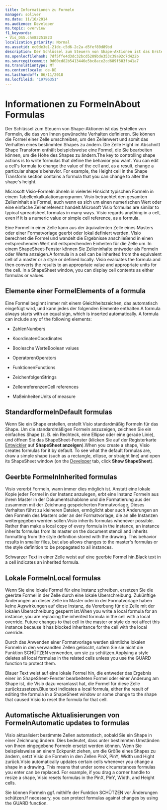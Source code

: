 ```yaml
---
title: Informationen zu Formeln
manager: soliver
ms.date: 11/16/2014
ms.audience: Developer
ms.topic: overview
f1_keywords:
- Vis_DSS.chm82251823
localization_priority: Normal
ms.assetid: ec0de3e1-21dc-c5d6-2c2a-d5fef80d89bd
description: Der Schlüssel zum Steuern von Shape-Aktionen ist das Erstellen von Formeln, die das von Ihnen gewünschte Verhalten definieren. Sie können die Formel einer Zelle umschreiben, um den Zellenwert und somit das Verhalten eines bestimmten Shapes zu ändern. Die Zelle Hight im Abschnitt Shape Transform enthält beispielsweise eine Formel, die Sie bearbeiten können, um die Höhe des Shapes zu ändern.
ms.openlocfilehash: 7df5ffe4d3dc32bcd5209bde353c39a92c7d422b
ms.sourcegitcommit: 9d60cd82b5413446e5bc8ace2cd689f683fb41a7
ms.translationtype: MT
ms.contentlocale: de-DE
ms.lasthandoff: 06/11/2018
ms.locfileid: "19796351"
---
```

# <a name="about-formulas"></a><span data-ttu-id="48049-105">Informationen zu Formeln</span><span class="sxs-lookup"><span data-stu-id="48049-105">About Formulas</span></span>

<span data-ttu-id="48049-p102">Der Schlüssel zum Steuern von Shape-Aktionen ist das Erstellen von Formeln, die das von Ihnen gewünschte Verhalten definieren. Sie können die Formel einer Zelle umschreiben, um den Zellenwert und somit das Verhalten eines bestimmten Shapes zu ändern. Die Zelle Hight im Abschnitt Shape Transform enthält beispielsweise eine Formel, die Sie bearbeiten können, um die Höhe des Shapes zu ändern.</span><span class="sxs-lookup"><span data-stu-id="48049-p102">The key to controlling shape actions is to write formulas that define the behavior you want. You can edit a cell's formula to change the value of the cell and, as a result, change a particular shape's behavior. For example, the Height cell in the Shape Transform section contains a formula that you can change to alter the shape's height.</span></span>
  
<span data-ttu-id="48049-p103">Microsoft Visio-Formeln ähneln in vielerlei Hinsicht typischen Formeln in einem Tabellenkalkulationsprogramm. Visio betrachtet den gesamten Zelleninhalt als Formel, auch wenn es sich um einen numerischen Wert oder eine einfache Zellenreferenz handelt.</span><span class="sxs-lookup"><span data-stu-id="48049-p103">Microsoft Visio formulas are similar to typical spreadsheet formulas in many ways. Visio regards anything in a cell, even if it is a numeric value or simple cell reference, as a formula.</span></span>
  
<span data-ttu-id="48049-p104">Eine Formel in einer Zelle kann aus der äquivalenten Zelle eines Masters oder einer Formatvorlage geerbt oder lokal definiert werden. Visio berechnet die Formel und wandelt die Ergebnisse anschließend in einen entsprechenden Wert mit entsprechenden Einheiten für die Zelle um. In einem ShapeSheet-Fenster können Sie Zelleninhalte entweder als Formeln oder Werte anzeigen.</span><span class="sxs-lookup"><span data-stu-id="48049-p104">A formula in a cell can be inherited from the equivalent cell of a master or a style or defined locally. Visio evaluates the formula and then converts the results to an appropriate value and appropriate units for the cell. In a ShapeSheet window, you can display cell contents as either formulas or values.</span></span>
  
## <a name="elements-of-a-formula"></a><span data-ttu-id="48049-114">Elemente einer Formel</span><span class="sxs-lookup"><span data-stu-id="48049-114">Elements of a formula</span></span>

<span data-ttu-id="48049-p105">Eine Formel beginnt immer mit einem Gleichheitszeichen, das automatisch eingefügt wird, und kann jedes der folgenden Elemente enthalten.</span><span class="sxs-lookup"><span data-stu-id="48049-p105">A formula always starts with an equal sign, which is inserted automatically. A formula can include any of the following elements:</span></span>
  
- <span data-ttu-id="48049-117">Zahlen</span><span class="sxs-lookup"><span data-stu-id="48049-117">Numbers</span></span>
    
- <span data-ttu-id="48049-118">Koordinaten</span><span class="sxs-lookup"><span data-stu-id="48049-118">Coordinates</span></span>
    
- <span data-ttu-id="48049-119">Boolesche Werte</span><span class="sxs-lookup"><span data-stu-id="48049-119">Boolean values</span></span>
    
- <span data-ttu-id="48049-120">Operatoren</span><span class="sxs-lookup"><span data-stu-id="48049-120">Operators</span></span>
    
- <span data-ttu-id="48049-121">Funktionen</span><span class="sxs-lookup"><span data-stu-id="48049-121">Functions</span></span>
    
- <span data-ttu-id="48049-122">Zeichenfolgen</span><span class="sxs-lookup"><span data-stu-id="48049-122">Strings</span></span>
    
- <span data-ttu-id="48049-123">Zellenreferenzen</span><span class="sxs-lookup"><span data-stu-id="48049-123">Cell references</span></span>
    
- <span data-ttu-id="48049-124">Maßeinheiten</span><span class="sxs-lookup"><span data-stu-id="48049-124">Units of measure</span></span>
    
## <a name="default-formulas"></a><span data-ttu-id="48049-125">Standardformeln</span><span class="sxs-lookup"><span data-stu-id="48049-125">Default formulas</span></span>

<span data-ttu-id="48049-p106">Wenn Sie ein Shape erstellen, erstellt Visio standardmäßig Formeln für das Shape. Um die standardmäßigen Formeln anzuzeigen, zeichnen Sie ein einfaches Shape (z. B. ein Rechteck, eine Ellipse oder eine gerade Linie), und öffnen Sie das ShapeSheet-Fenster (klicken Sie auf der Registerkarte [Entwickler](run-in-developer-mode-display-the-developer-tab.md) auf **ShapeSheet anzeigen**).</span><span class="sxs-lookup"><span data-stu-id="48049-p106">When you create a shape, Visio creates formulas for it by default. To see what the default formulas are, draw a simple shape (such as a rectangle, ellipse, or straight line) and open its ShapeSheet window (on the [Developer](run-in-developer-mode-display-the-developer-tab.md) tab, click **Show ShapeSheet**).</span></span>
  
## <a name="inherited-formulas"></a><span data-ttu-id="48049-128">Geerbte Formeln</span><span class="sxs-lookup"><span data-stu-id="48049-128">Inherited formulas</span></span>

<span data-ttu-id="48049-p107">Visio vererbt Formeln, wann immer dies möglich ist. Anstatt eine lokale Kopie jeder Formel in der Instanz anzulegen, erbt eine Instanz Formeln aus ihrem Master in der Dokumentschablone und die Formatierung aus der zusammen mit der Zeichnung gespeicherten Formatvorlage. Dieses Verhalten führt zu kleineren Dateien, ermöglicht aber auch Änderungen an den Formeln des Masters oder an der Formatvorlage, die an alle Instanzen weitergegeben werden sollen.</span><span class="sxs-lookup"><span data-stu-id="48049-p107">Visio inherits formulas whenever possible. Rather than make a local copy of every formula in the instance, an instance inherits formulas from its master on the document stencil and inherits formatting from the style definition stored with the drawing. This behavior results in smaller files, but also allows changes to the master's formulas or the style definition to be propagated to all instances.</span></span>
  
<span data-ttu-id="48049-132">Schwarzer Text in einer Zelle weist auf eine geerbte Formel hin.</span><span class="sxs-lookup"><span data-stu-id="48049-132">Black text in a cell indicates an inherited formula.</span></span>
  
## <a name="local-formulas"></a><span data-ttu-id="48049-133">Lokale Formeln</span><span class="sxs-lookup"><span data-stu-id="48049-133">Local formulas</span></span>

<span data-ttu-id="48049-p108">Wenn Sie eine lokale Formel für eine Instanz schreiben, ersetzen Sie die geerbte Formel in der Zelle durch eine lokale Überschreibung. Zukünftige Änderungen an dieser Zelle im Master oder in der Formatvorlage haben keine Auswirkungen auf diese Instanz, da Vererbung für die Zelle mit der lokalen Überschreibung gesperrt ist.</span><span class="sxs-lookup"><span data-stu-id="48049-p108">When you write a local formula for an instance, you are replacing the inherited formula in the cell with a local override. Future changes to that cell in the master or style do not affect this instance because it has blocked inheritance for the cell with the local override.</span></span>
  
<span data-ttu-id="48049-136">Durch das Anwenden einer Formatvorlage werden sämtliche lokalen Formeln in den verwandten Zellen gelöscht, sofern Sie sie nicht die Funktion SCHÜTZEN verwenden, um sie zu schützen.</span><span class="sxs-lookup"><span data-stu-id="48049-136">Applying a style deletes all local formulas in the related cells unless you use the GUARD function to protect them.</span></span>
  
<span data-ttu-id="48049-137">Blauer Text weist auf eine lokale Formel hin, die entweder das Ergebnis einer im ShapeSheet-Fenster bearbeiteten Formel oder einer Änderung am Shape ist, die Visio dazu veranlasst hat, die Formel für diese Zelle zurückzusetzen.</span><span class="sxs-lookup"><span data-stu-id="48049-137">Blue text indicates a local formula, either the result of editing the formula in a ShapeSheet window or some change to the shape that caused Visio to reset the formula for that cell.</span></span>
  
## <a name="automatic-updates-to-formulas"></a><span data-ttu-id="48049-138">Automatische Aktualisierungen von Formeln</span><span class="sxs-lookup"><span data-stu-id="48049-138">Automatic updates to formulas</span></span>

 <span data-ttu-id="48049-p109">Visio aktualisiert bestimmte Zellen automatisch, sobald Sie ein Shape in einer Zeichnung ändern. Dies bedeutet, dass unter bestimmten Umständen von Ihnen eingegebene Formeln ersetzt werden können. Wenn Sie beispielsweise an einem Eckpunkt ziehen, um die Größe eines Shapes zu ändern, setzt Visio die Formeln in den Zellen PinX, PinY, Width und Hight zurück.</span><span class="sxs-lookup"><span data-stu-id="48049-p109">Visio automatically updates certain cells whenever you change a shape in a drawing. This means that under some circumstances formulas you enter can be replaced. For example, if you drag a corner handle to resize a shape, Visio resets formulas in the PinX, PinY, Width, and Height cells.</span></span> 
  
<span data-ttu-id="48049-142">Sie können Formeln ggf. mithilfe der Funktion SCHÜTZEN vor Änderungen schützen.</span><span class="sxs-lookup"><span data-stu-id="48049-142">If necessary, you can protect formulas against changes by using the GUARD function.</span></span>
  

